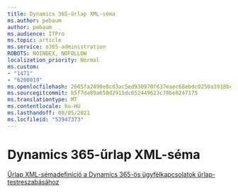 ```yaml
---
title: Dynamics 365-űrlap XML-séma
ms.author: pebaum
author: pebaum
ms.audience: ITPro
ms.topic: article
ms.service: o365-administration
ROBOTS: NOINDEX, NOFOLLOW
localization_priority: Normal
ms.custom:
- "1471"
- "6200019"
ms.openlocfilehash: 2605fa2490e8cd3ac5ed930970f637eaec68ebdc0250a3918bc40a1a2d467b7a
ms.sourcegitcommit: b5f7da89a650d2915dc652449623c78be6247175
ms.translationtype: MT
ms.contentlocale: hu-HU
ms.lasthandoff: 08/05/2021
ms.locfileid: "53947373"
---
```

# <a name="dynamics-365-form-xml-schema"></a>Dynamics 365-űrlap XML-séma

[Űrlap XML-sémadefiníció a Dynamics 365-ös ügyfélkapcsolatok űrlap-testreszabásához](https://docs.microsoft.com/dynamics365/customer-engagement/developer/customize-dev/form-xml-schema)
